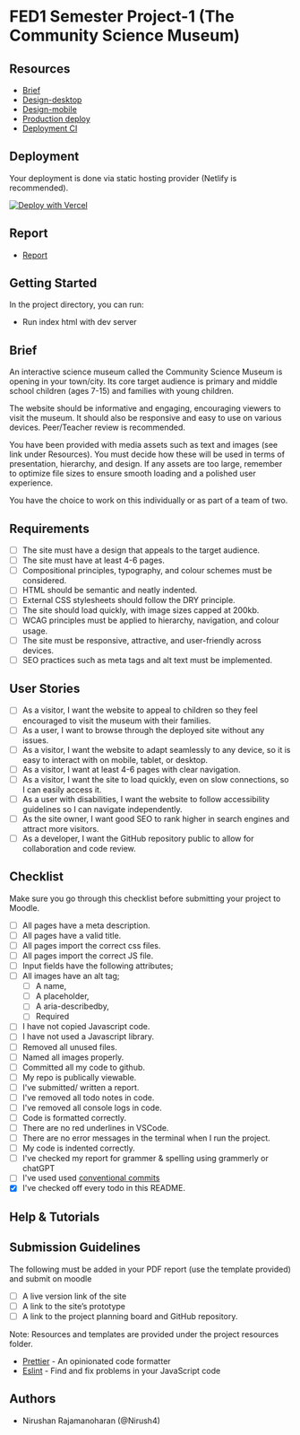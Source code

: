 # FED1 Semester Project-1 (The Community Science Museum)

## Resources

<!-- You must replace these links -->

- [Brief](https://lms.noroff.no/pluginfile.php/339034/mod_resource/content/5/HTML__CSS_CA.pdf)
- [Design-desktop](https://www.figma.com/proto/5cbdGCgNqnogjUstZbU3ng/Community-Science-Museum-Superman?page-id=0%3A1&node-id=1-3&node-type=canvas&viewport=164%2C57%2C0.06&t=f9NRTR0t2drpXXrw-1&scaling=min-zoom&content-scaling=fixed)
- [Design-mobile](https://www.figma.com/proto/5cbdGCgNqnogjUstZbU3ng/Community-Science-Museum-Superman?page-id=447%3A6866&node-id=447-6901&node-type=canvas&viewport=-311%2C1369%2C0.31&t=IvxFJwo4SmocGHjb-1&scaling=scale-down&content-scaling=fixed)
- [Production deploy](https://nirush-fed1-html-css-ca-rainydays.netlify.app/)
- [Deployment CI](https://app.netlify.com/sites/nirush-fed1-html-css-ca-rainydays/overview)

## Deployment

Your deployment is done via static hosting provider (Netlify is recommended).

[![Deploy with Vercel](https://vercel.com/button)](https://vercel.com/new/clone?repository-url=https%3A%2F%2Fgithub.com%2FS3ak%2Ffed1-exam-vanilla-frontend-website&env=API_TOKEN,API_SECRET&envDescription=The%20API_TOKEN%20is%20needed%20to%20access%20a%20secure%20API%20endpoint.%20This%20can%20be%20the%20Authorization%20%60Bearer%20Token%60%20header%20used%20to%20make%20queries.&envLink=https%3A%2F%2Fvitejs.dev%2Fguide%2Fenv-and-mode.html&project-name=exam-front-end&repository-name=fed1-exam-vanilla-frontend-website&skippable-integrations=1)

## Report

- [Report](https://docs.google.com/document/d/1Q-rmOpeGXJ-xwUUeOcfhid4X0wBftrYU2mW_0n_VoeM/edit?usp=sharing)

## Getting Started

In the project directory, you can run:

- Run index html with dev server

## Brief

An interactive science museum called the Community Science Museum is opening in your town/city. Its core target audience is primary and middle school children (ages 7-15) and families with young children.

The website should be informative and engaging, encouraging viewers to visit the museum. It should also be responsive and easy to use on various devices. Peer/Teacher review is recommended.

You have been provided with media assets such as text and images (see link under Resources). You must decide how these will be used in terms of presentation, hierarchy, and design. If any assets are too large, remember to optimize file sizes to ensure smooth loading and a polished user experience.

You have the choice to work on this individually or as part of a team of two.

## Requirements

- [ ] The site must have a design that appeals to the target audience.
- [ ] The site must have at least 4-6 pages.
- [ ] Compositional principles, typography, and colour schemes must be considered.
- [ ] HTML should be semantic and neatly indented.
- [ ] External CSS stylesheets should follow the DRY principle.
- [ ] The site should load quickly, with image sizes capped at 200kb.
- [ ] WCAG principles must be applied to hierarchy, navigation, and colour usage.
- [ ] The site must be responsive, attractive, and user-friendly across devices.
- [ ] SEO practices such as meta tags and alt text must be implemented.

## User Stories

- [ ] As a visitor, I want the website to appeal to children so they feel encouraged to visit the museum with their families.
- [ ] As a user, I want to browse through the deployed site without any issues.
- [ ] As a visitor, I want the website to adapt seamlessly to any device, so it is easy to interact with on mobile, tablet, or desktop.
- [ ] As a visitor, I want at least 4-6 pages with clear navigation.
- [ ] As a visitor, I want the site to load quickly, even on slow connections, so I can easily access it.
- [ ] As a user with disabilities, I want the website to follow accessibility guidelines so I can navigate independently.
- [ ] As the site owner, I want good SEO to rank higher in search engines and attract more visitors.
- [ ] As a developer, I want the GitHub repository public to allow for collaboration and code review.

## Checklist

Make sure you go through this checklist before submitting your project to Moodle.

- [ ] All pages have a meta description.
- [ ] All pages have a valid title.
- [ ] All pages import the correct css files.
- [ ] All pages import the correct JS file.
- [ ] Input fields have the following attributes;
- [ ] All images have an alt tag;
  - [ ] A name,
  - [ ] A placeholder,
  - [ ] A aria-describedby,
  - [ ] Required
- [ ] I have not copied Javascript code.
- [ ] I have not used a Javascript library.
- [ ] Removed all unused files.
- [ ] Named all images properly.
- [ ] Committed all my code to github.
- [ ] My repo is publically viewable.
- [ ] I've submitted/ written a report.
- [ ] I've removed all todo notes in code.
- [ ] I've removed all console logs in code.
- [ ] Code is formatted correctly.
- [ ] There are no red underlines in VSCode.
- [ ] There are no error messages in the terminal when I run the project.
- [ ] My code is indented correctly.
- [ ] I've checked my report for grammer & spelling using grammerly or chatGPT
- [ ] I've used used [conventional commits](https://www.conventionalcommits.org/en/v1.0.0/)
- [x] I've checked off every todo in this README.

## Help & Tutorials

## Submission Guidelines

The following must be added in your PDF report (use the template provided) and submit on moodle

- [ ] A live version link of the site
- [ ] A link to the site’s prototype
- [ ] A link to the project planning board and GitHub repository.

Note: Resources and templates are provided under the project resources folder.

- [Prettier](https://prettier.io/) - An opinionated code formatter
- [Eslint](https://eslint.org/) - Find and fix problems in your JavaScript code

## Authors

- Nirushan Rajamanoharan (@Nirush4)
